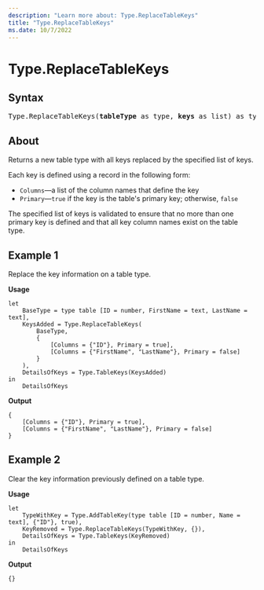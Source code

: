 ```yaml
---
description: "Learn more about: Type.ReplaceTableKeys"
title: "Type.ReplaceTableKeys"
ms.date: 10/7/2022
---
```

# Type.ReplaceTableKeys

## Syntax

<pre>
Type.ReplaceTableKeys(<b>tableType</b> as type, <b>keys</b> as list) as type
</pre>

## About

Returns a new table type with all keys replaced by the specified list of keys. 

Each key is defined using a record in the following form: 
* `Columns`—a list of the column names that define the key
* `Primary`—`true` if the key is the table's primary key; otherwise, `false`

The specified list of keys is validated to ensure that no more than one primary key is defined and that all key column names exist on the table type.

## Example 1

Replace the key information on a table type.

**Usage**

```powerquery-m
let
    BaseType = type table [ID = number, FirstName = text, LastName = text],
    KeysAdded = Type.ReplaceTableKeys(
        BaseType, 
        {
            [Columns = {"ID"}, Primary = true],
            [Columns = {"FirstName", "LastName"}, Primary = false]
        }
    ),
    DetailsOfKeys = Type.TableKeys(KeysAdded)
in
    DetailsOfKeys
```

**Output**

```powerquery-m
{
    [Columns = {"ID"}, Primary = true],
    [Columns = {"FirstName", "LastName"}, Primary = false]
}
```


## Example 2

Clear the key information previously defined on a table type.

**Usage**

```powerquery-m
let
    TypeWithKey = Type.AddTableKey(type table [ID = number, Name = text], {"ID"}, true),
    KeyRemoved = Type.ReplaceTableKeys(TypeWithKey, {}),
    DetailsOfKeys = Type.TableKeys(KeyRemoved)
in
    DetailsOfKeys
```

**Output**

```powerquery-m
{}
```